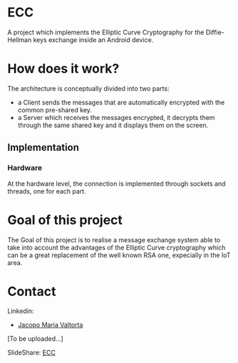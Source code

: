 # ECC

A project which implements the Elliptic Curve Cryptography for the Diffie-Hellman keys exchange inside an Android device.

# How does it work?
The architecture is conceptually divided into two parts:
* a Client sends the messages that are automatically encrypted with the common pre-shared key.
* a Server which receives the messages encrypted, it decrypts them through the same shared key and it displays them on the screen.

## Implementation
### Hardware
At the hardware level, the connection is implemented through sockets and threads, one for each part.

# Goal of this project
The Goal of this project is to realise a message exchange system able to take into account the advantages of the Elliptic Curve cryptography which can be a great replacement of the well known RSA one, expecially in the IoT area.

# Contact
Linkedin:
 * [Jacopo Maria Valtorta](https://www.linkedin.com/in/jacopo-maria-valtorta)
 
[To be uploaded...]

SlideShare: [ECC]()
